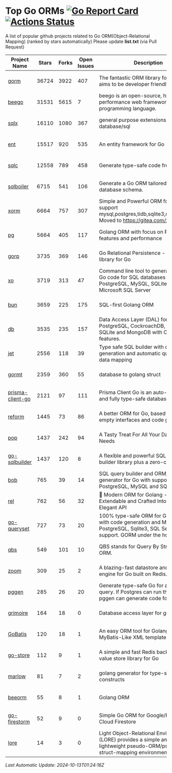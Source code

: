 # Top Go ORMs [![Go Report Card](https://goreportcard.com/badge/github.com/d-tsuji/awesome-go-orms)](https://goreportcard.com/report/github.com/d-tsuji/awesome-go-orms) [![Actions Status](https://github.com/d-tsuji/awesome-go-orms/workflows/CI/badge.svg)](https://github.com/d-tsuji/awesome-go-orms/actions)
A list of popular github projects related to Go ORM(Object-Relational Mapping) (ranked by stars automatically)
Please update **list.txt** (via Pull Request)

| Project Name | Stars | Forks | Open Issues | Description | Last Update |
| ------------ | ----- | ----- | ----------- | ----------- | ----------- |
| [gorm](https://github.com/go-gorm/gorm) | 36724 | 3922 | 407 | The fantastic ORM library for Golang, aims to be developer friendly | 2024-10-12 22:10:15 |
| [beego](https://github.com/beego/beego) | 31531 | 5615 | 7 | beego is an open-source, high-performance web framework for the Go programming language. | 2024-10-12 18:03:57 |
| [sqlx](https://github.com/jmoiron/sqlx) | 16110 | 1080 | 367 | general purpose extensions to golang's database/sql | 2024-10-12 22:18:59 |
| [ent](https://github.com/ent/ent) | 15517 | 920 | 535 | An entity framework for Go | 2024-10-12 20:34:19 |
| [sqlc](https://github.com/sqlc-dev/sqlc) | 12558 | 789 | 458 | Generate type-safe code from SQL | 2024-10-12 22:37:24 |
| [sqlboiler](https://github.com/volatiletech/sqlboiler) | 6715 | 541 | 106 | Generate a Go ORM tailored to your database schema. | 2024-10-12 16:56:16 |
| [xorm](https://github.com/go-xorm/xorm) | 6664 | 757 | 307 | Simple and Powerful ORM for Go, support mysql,postgres,tidb,sqlite3,mssql,oracle, Moved to https://gitea.com/xorm/xorm | 2024-10-08 14:19:14 |
| [pg](https://github.com/go-pg/pg) | 5664 | 405 | 117 | Golang ORM with focus on PostgreSQL features and performance | 2024-10-12 17:56:21 |
| [gorp](https://github.com/go-gorp/gorp) | 3735 | 369 | 146 | Go Relational Persistence - an ORM-ish library for Go | 2024-10-01 06:04:05 |
| [xo](https://github.com/xo/xo) | 3719 | 313 | 47 | Command line tool to generate idiomatic Go code for SQL databases supporting PostgreSQL, MySQL, SQLite, Oracle, and Microsoft SQL Server | 2024-10-09 03:23:11 |
| [bun](https://github.com/uptrace/bun) | 3659 | 225 | 175 | SQL-first Golang ORM | 2024-10-12 08:04:08 |
| [db](https://github.com/upper/db) | 3535 | 235 | 157 | Data Access Layer (DAL) for PostgreSQL, CockroachDB, MySQL, SQLite and MongoDB with ORM-like features. | 2024-10-12 18:31:01 |
| [jet](https://github.com/go-jet/jet) | 2556 | 118 | 39 | Type safe SQL builder with code generation and automatic query result data mapping | 2024-10-12 08:45:21 |
| [gormt](https://github.com/xxjwxc/gormt) | 2359 | 360 | 55 | database to golang struct | 2024-10-04 12:02:10 |
| [prisma-client-go](https://github.com/steebchen/prisma-client-go) | 2121 | 97 | 111 | Prisma Client Go is an auto-generated and fully type-safe database client | 2024-10-12 06:27:48 |
| [reform](https://github.com/go-reform/reform) | 1445 | 73 | 86 | A better ORM for Go, based on non-empty interfaces and code generation. | 2024-10-02 05:56:24 |
| [pop](https://github.com/gobuffalo/pop) | 1437 | 242 | 94 | A Tasty Treat For All Your Database Needs | 2024-10-12 16:59:22 |
| [go-sqlbuilder](https://github.com/huandu/go-sqlbuilder) | 1437 | 120 | 8 | A flexible and powerful SQL string builder library plus a zero-config ORM. | 2024-10-12 14:54:16 |
| [bob](https://github.com/stephenafamo/bob) | 765 | 39 | 14 | SQL query builder and ORM/Factory generator for Go with support for PostgreSQL, MySQL and SQLite | 2024-10-10 08:14:05 |
| [rel](https://github.com/go-rel/rel) | 762 | 56 | 32 | :gem: Modern ORM for Golang - Testable, Extendable and Crafted Into a Clean and Elegant API | 2024-09-23 06:48:47 |
| [go-queryset](https://github.com/jirfag/go-queryset) | 727 | 73 | 20 | 100% type-safe ORM for Go (Golang) with code generation and MySQL, PostgreSQL, Sqlite3, SQL Server support. GORM under the hood. | 2024-08-04 14:32:05 |
| [qbs](https://github.com/coocood/qbs) | 549 | 101 | 10 | QBS stands for Query By Struct. A Go ORM. | 2024-09-18 15:46:51 |
| [zoom](https://github.com/albrow/zoom) | 309 | 25 | 2 | A blazing-fast datastore and querying engine for Go built on Redis. | 2024-09-10 05:23:25 |
| [pggen](https://github.com/jschaf/pggen) | 285 | 26 | 20 | Generate type-safe Go for any Postgres query. If Postgres can run the query, pggen can generate code for it. | 2024-10-02 18:46:50 |
| [grimoire](https://github.com/Fs02/grimoire) | 164 | 18 | 0 | Database access layer for golang | 2024-09-13 05:02:06 |
| [GoBatis](https://github.com/mei-rune/GoBatis) | 120 | 18 | 1 | An easy ORM tool for Golang, support MyBatis-Like XML template SQL | 2024-10-10 11:52:25 |
| [go-store](https://github.com/gosuri/go-store) | 112 | 9 | 1 | A simple and fast Redis backed key-value store library for Go | 2023-09-25 03:42:25 |
| [marlow](https://github.com/dadleyy/marlow) | 81 | 7 | 2 | golang generator for type-safe sql api constructs | 2024-09-26 21:16:01 |
| [beeorm](https://github.com/latolukasz/beeorm) | 55 | 8 | 1 | Golang ORM | 2024-01-09 19:00:44 |
| [go-firestorm](https://github.com/jschoedt/go-firestorm) | 52 | 9 | 0 | Simple Go ORM for Google/Firebase Cloud Firestore | 2024-09-04 05:56:37 |
| [lore](https://github.com/abrahambotros/lore) | 14 | 3 | 0 | Light Object-Relational Environment (LORE) provides a simple and lightweight pseudo-ORM/pseudo-struct-mapping environment for Go | 2023-09-25 08:03:17 |

*Last Automatic Update: 2024-10-13T01:24:16Z*